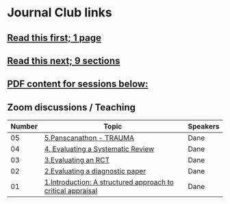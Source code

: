 # Journal Club links

## [Read this first; 1 page](https://drive.google.com/file/d/15I4er3-Fxar3ZuHZZWPxj8v4H_vHDX1K/view?usp=sharing)

## [Read this next; 9 sections](https://drive.google.com/file/d/1g2em0kacO6RBB66G3oRQqajiNaZwKJnO/view?usp=sharing)

## [PDF content for sessions below:](https://drive.google.com/drive/folders/1HXEu0YOnX-vFAiPg6pcpxc1LQnn7fH-s?usp=sharing)


## Zoom discussions / Teaching

Number | Topic | Speakers
------------ | ------------- |-----------------
05 | [5.Panscanathon - TRAUMA](https://youtu.be/bmHRRWDZfa8) | Dane
04 | [4. Evaluating a Systematic Review](https://youtu.be/FnP7p1VlMF8) | Dane
03 | [3.Evaluating an RCT](https://youtu.be/FtWXjcurW6I) | Dane
02 | [2.Evaluating a diagnostic paper](https://youtu.be/ORnsGeU2WbA) | Dane
01 | [1.Introduction: A structured approach to critical appraisal](https://youtu.be/Lh_hWuaZXXw) | Dane


